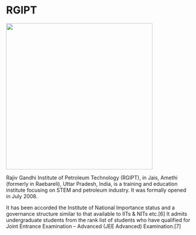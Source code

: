 <!DOCTYPE html>
<html>
<title>task 2</title>

<head>
<h1>RGIPT</h1> 
</head>
<body>

<img src ="https://upload.wikimedia.org/wikipedia/en/9/91/Rajiv_Gandhi_Institute_of_Petroleum_Technology.png" height=400 breadth=500>
<p>Rajiv Gandhi Institute of Petroleum Technology (RGIPT), in Jais, Amethi (formerly in Raebareli), Uttar Pradesh, India, is a training and education institute focusing on STEM and petroleum industry. It was formally opened in July 2008.

It has been accorded the Institute of National Importance status and a governance structure similar to that available to IITs & NITs etc.[6] It admits undergraduate students from the rank list of students who have qualified for Joint Entrance Examination – Advanced (JEE Advanced) Examination.[7]</p>
<div></div>
</body>
</html>
